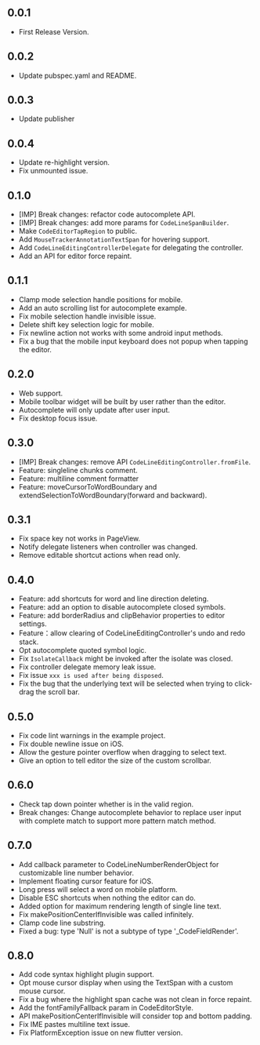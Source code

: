 ## 0.0.1

* First Release Version.

## 0.0.2

* Update pubspec.yaml and README.

## 0.0.3

* Update publisher

## 0.0.4

* Update re-highlight version.
* Fix unmounted issue.

## 0.1.0
* [IMP] Break changes: refactor code autocomplete API.
* [IMP] Break changes: add more params for `CodeLineSpanBuilder`.
* Make `CodeEditorTapRegion` to public.
* Add `MouseTrackerAnnotationTextSpan` for hovering support.
* Add `CodeLineEditingControllerDelegate` for delegating the controller.
* Add an API for editor force repaint.

## 0.1.1
* Clamp mode selection handle positions for mobile.
* Add an auto scrolling list for autocomplete example.
* Fix mobile selection handle invisible issue.
* Delete shift key selection logic for mobile.
* Fix newline action not works with some android input methods.
* Fix a bug that the mobile input keyboard does not popup when tapping the editor.

## 0.2.0
* Web support.
* Mobile toolbar widget will be built by user rather than the editor.
* Autocomplete will only update after user input.
* Fix desktop focus issue.

## 0.3.0
* [IMP] Break changes: remove API `CodeLineEditingController.fromFile`.
* Feature: singleline chunks comment.
* Feature: multiline comment formatter
* Feature: moveCursorToWordBoundary and extendSelectionToWordBoundary(forward and backward).

## 0.3.1
* Fix space key not works in PageView.
* Notify delegate listeners when controller was changed.
* Remove editable shortcut actions when read only.

## 0.4.0
* Feature: add shortcuts for word and line direction deleting.
* Feature: add an option to disable autocomplete closed symbols.
* Feature: add borderRadius and clipBehavior properties to editor settings.
* Feature：allow clearing of CodeLineEditingController's undo and redo stack.
* Opt autocomplete quoted symbol logic.
* Fix `IsolateCallback` might be invoked after the isolate was closed.
* Fix controller delegate memory leak issue.
* Fix issue `xxx is used after being disposed`.
* Fix the bug that the underlying text will be selected when trying to click-drag the scroll bar.

## 0.5.0
* Fix code lint warnings in the example project.
* Fix double newline issue on iOS.
* Allow the gesture pointer overflow when dragging to select text.
* Give an option to tell editor the size of the custom scrollbar.

## 0.6.0
* Check tap down pointer whether is in the valid region.
* Break changes: Change autocomplete behavior to replace user input with complete match to support more pattern match method.

## 0.7.0
* Add callback parameter to CodeLineNumberRenderObject for customizable line number behavior.
* Implement floating cursor feature for iOS.
* Long press will select a word on mobile platform.
* Disable ESC shortcuts when nothing the editor can do.
* Added option for maximum rendering length of single line text.
* Fix makePositionCenterIfInvisible was called infinitely.
* Clamp code line substring.
* Fixed a bug: type 'Null' is not a subtype of type '_CodeFieldRender'.

## 0.8.0
* Add code syntax highlight plugin support.
* Opt mouse cursor display when using the TextSpan with a custom mouse cursor.
* Fix a bug where the highlight span cache was not clean in force repaint.
* Add the fontFamilyFallback param in CodeEditorStyle.
* API makePositionCenterIfInvisible will consider top and bottom padding.
* Fix IME pastes multiline text issue.
* Fix PlatformException issue on new flutter version.